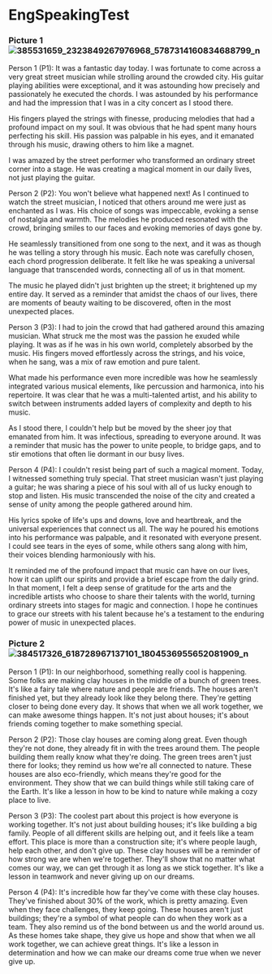 # EngSpeakingTest

### Picture 1 ![385531659_2323849267976968_5787314160834688799_n](https://github.com/ZerotoHeroDaimaiKub/EngSpeakingTest/assets/54489997/42a80198-4be4-404f-9118-54eb26c047df)

Person 1 (P1): It was a fantastic day today. I was fortunate to come across a very great street musician while strolling around the crowded city. His guitar playing abilities were exceptional, and it was astounding how precisely and passionately he executed the chords. I was astounded by his performance and had the impression that I was in a city concert as I stood there.

His fingers played the strings with finesse, producing melodies that had a profound impact on my soul. It was obvious that he had spent many hours perfecting his skill. His passion was palpable in his eyes, and it emanated through his music, drawing others to him like a magnet.

I was amazed by the street performer who transformed an ordinary street corner into a stage. He was creating a magical moment in our daily lives, not just playing the guitar.

Person 2 (P2): You won't believe what happened next! As I continued to watch the street musician, I noticed that others around me were just as enchanted as I was. His choice of songs was impeccable, evoking a sense of nostalgia and warmth. The melodies he produced resonated with the crowd, bringing smiles to our faces and evoking memories of days gone by.

He seamlessly transitioned from one song to the next, and it was as though he was telling a story through his music. Each note was carefully chosen, each chord progression deliberate. It felt like he was speaking a universal language that transcended words, connecting all of us in that moment.

The music he played didn't just brighten up the street; it brightened up my entire day. It served as a reminder that amidst the chaos of our lives, there are moments of beauty waiting to be discovered, often in the most unexpected places.

Person 3 (P3): I had to join the crowd that had gathered around this amazing musician. What struck me the most was the passion he exuded while playing. It was as if he was in his own world, completely absorbed by the music. His fingers moved effortlessly across the strings, and his voice, when he sang, was a mix of raw emotion and pure talent.

What made his performance even more incredible was how he seamlessly integrated various musical elements, like percussion and harmonica, into his repertoire. It was clear that he was a multi-talented artist, and his ability to switch between instruments added layers of complexity and depth to his music.

As I stood there, I couldn't help but be moved by the sheer joy that emanated from him. It was infectious, spreading to everyone around. It was a reminder that music has the power to unite people, to bridge gaps, and to stir emotions that often lie dormant in our busy lives.

Person 4 (P4): I couldn't resist being part of such a magical moment. Today, I witnessed something truly special. That street musician wasn't just playing a guitar; he was sharing a piece of his soul with all of us lucky enough to stop and listen. His music transcended the noise of the city and created a sense of unity among the people gathered around him.

His lyrics spoke of life's ups and downs, love and heartbreak, and the universal experiences that connect us all. The way he poured his emotions into his performance was palpable, and it resonated with everyone present. I could see tears in the eyes of some, while others sang along with him, their voices blending harmoniously with his.

It reminded me of the profound impact that music can have on our lives, how it can uplift our spirits and provide a brief escape from the daily grind. In that moment, I felt a deep sense of gratitude for the arts and the incredible artists who choose to share their talents with the world, turning ordinary streets into stages for magic and connection. I hope he continues to grace our streets with his talent because he's a testament to the enduring power of music in unexpected places.

### Picture 2 ![384517326_618728967137101_1804536955652081909_n](https://github.com/ZerotoHeroDaimaiKub/EngSpeakingTest/assets/54489997/b7acf445-2a0c-4f51-9e7c-75b9193ecba7)

Person 1 (P1): In our neighborhood, something really cool is happening. Some folks are making clay houses in the middle of a bunch of green trees. It's like a fairy tale where nature and people are friends. The houses aren't finished yet, but they already look like they belong there. They're getting closer to being done every day. It shows that when we all work together, we can make awesome things happen. It's not just about houses; it's about friends coming together to make something special.

Person 2 (P2): Those clay houses are coming along great. Even though they're not done, they already fit in with the trees around them. The people building them really know what they're doing. The green trees aren't just there for looks; they remind us how we're all connected to nature. These houses are also eco-friendly, which means they're good for the environment. They show that we can build things while still taking care of the Earth. It's like a lesson in how to be kind to nature while making a cozy place to live.

Person 3 (P3): The coolest part about this project is how everyone is working together. It's not just about building houses; it's like building a big family. People of all different skills are helping out, and it feels like a team effort. This place is more than a construction site; it's where people laugh, help each other, and don't give up. These clay houses will be a reminder of how strong we are when we're together. They'll show that no matter what comes our way, we can get through it as long as we stick together. It's like a lesson in teamwork and never giving up on our dreams.

Person 4 (P4): It's incredible how far they've come with these clay houses. They've finished about 30% of the work, which is pretty amazing. Even when they face challenges, they keep going. These houses aren't just buildings; they're a symbol of what people can do when they work as a team. They also remind us of the bond between us and the world around us. As these homes take shape, they give us hope and show that when we all work together, we can achieve great things. It's like a lesson in determination and how we can make our dreams come true when we never give up.
